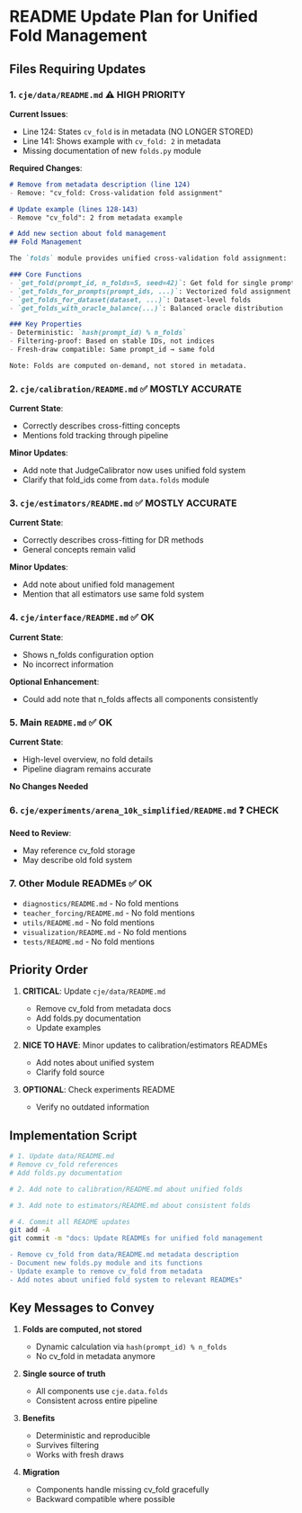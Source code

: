 # README Update Plan for Unified Fold Management

## Files Requiring Updates

### 1. `cje/data/README.md` ⚠️ HIGH PRIORITY
**Current Issues**:
- Line 124: States `cv_fold` is in metadata (NO LONGER STORED)
- Line 141: Shows example with `cv_fold: 2` in metadata
- Missing documentation of new `folds.py` module

**Required Changes**:
```markdown
# Remove from metadata description (line 124)
- Remove: "cv_fold: Cross-validation fold assignment"

# Update example (lines 128-143)
- Remove "cv_fold": 2 from metadata example

# Add new section about fold management
## Fold Management

The `folds` module provides unified cross-validation fold assignment:

### Core Functions
- `get_fold(prompt_id, n_folds=5, seed=42)`: Get fold for single prompt
- `get_folds_for_prompts(prompt_ids, ...)`: Vectorized fold assignment
- `get_folds_for_dataset(dataset, ...)`: Dataset-level folds
- `get_folds_with_oracle_balance(...)`: Balanced oracle distribution

### Key Properties
- Deterministic: `hash(prompt_id) % n_folds`
- Filtering-proof: Based on stable IDs, not indices
- Fresh-draw compatible: Same prompt_id → same fold

Note: Folds are computed on-demand, not stored in metadata.
```

### 2. `cje/calibration/README.md` ✅ MOSTLY ACCURATE
**Current State**: 
- Correctly describes cross-fitting concepts
- Mentions fold tracking through pipeline

**Minor Updates**:
- Add note that JudgeCalibrator now uses unified fold system
- Clarify that fold_ids come from `data.folds` module

### 3. `cje/estimators/README.md` ✅ MOSTLY ACCURATE
**Current State**:
- Correctly describes cross-fitting for DR methods
- General concepts remain valid

**Minor Updates**:
- Add note about unified fold management
- Mention that all estimators use same fold system

### 4. `cje/interface/README.md` ✅ OK
**Current State**:
- Shows n_folds configuration option
- No incorrect information

**Optional Enhancement**:
- Could add note that n_folds affects all components consistently

### 5. Main `README.md` ✅ OK
**Current State**:
- High-level overview, no fold details
- Pipeline diagram remains accurate

**No Changes Needed**

### 6. `cje/experiments/arena_10k_simplified/README.md` ❓ CHECK
**Need to Review**:
- May reference cv_fold storage
- May describe old fold system

### 7. Other Module READMEs ✅ OK
- `diagnostics/README.md` - No fold mentions
- `teacher_forcing/README.md` - No fold mentions
- `utils/README.md` - No fold mentions
- `visualization/README.md` - No fold mentions
- `tests/README.md` - No fold mentions

## Priority Order

1. **CRITICAL**: Update `cje/data/README.md`
   - Remove cv_fold from metadata docs
   - Add folds.py documentation
   - Update examples

2. **NICE TO HAVE**: Minor updates to calibration/estimators READMEs
   - Add notes about unified system
   - Clarify fold source

3. **OPTIONAL**: Check experiments README
   - Verify no outdated information

## Implementation Script

```bash
# 1. Update data/README.md
# Remove cv_fold references
# Add folds.py documentation

# 2. Add note to calibration/README.md about unified folds

# 3. Add note to estimators/README.md about consistent folds

# 4. Commit all README updates
git add -A
git commit -m "docs: Update READMEs for unified fold management

- Remove cv_fold from data/README.md metadata description
- Document new folds.py module and its functions
- Update example to remove cv_fold from metadata
- Add notes about unified fold system to relevant READMEs"
```

## Key Messages to Convey

1. **Folds are computed, not stored**
   - Dynamic calculation via `hash(prompt_id) % n_folds`
   - No cv_fold in metadata anymore

2. **Single source of truth**
   - All components use `cje.data.folds`
   - Consistent across entire pipeline

3. **Benefits**
   - Deterministic and reproducible
   - Survives filtering
   - Works with fresh draws

4. **Migration**
   - Components handle missing cv_fold gracefully
   - Backward compatible where possible